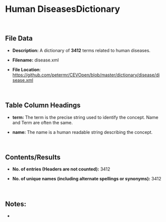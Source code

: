 **Human Diseases​​​ Dictionary**
=============================

 

File Data
---------

-   **Description:** A dictionary of **3412** terms related to human diseases.

-   **Filename:** disease.xml

-   **File Location**:
    <https://github.com/petermr/CEVOpen/blob/master/dictionary/disease/disease.xml>

 

Table Column Headings
---------------------

-   **term:** The term is the precise string used to identify the concept. Name
    and Term are often the same.

-   **name:** The name is a human readable string describing the concept.

 

Contents/Results
----------------

-   **No. of entries (Headers are not counted):** 3412

-   **No. of unique names (including alternate spellings or synonyms):** 3412

 

Notes:
------

-    
